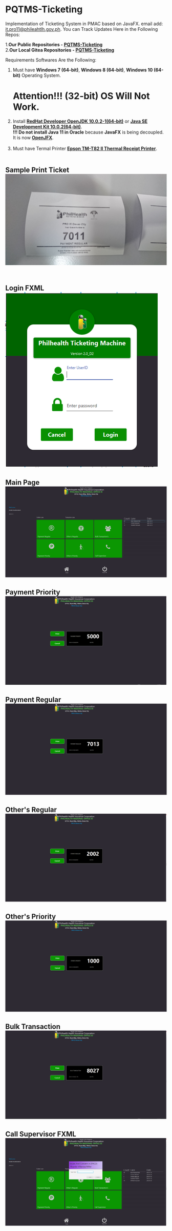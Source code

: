 # PQTMS-Ticketing
Implementation of Ticketing System in PMAC based on JavaFX. 
email add: it.pro11@phileahtlh.gov.ph.
You can Track Updates Here in the Following Repos:

1.<b>Our Public Repositories - <a href=https://github.com/may112003/PQTMS-Ticketing.git>PQTMS-Ticketing</a></b><br> 
2.<b>Our Local Gitea Repositories - <a href=https://172.22.124.91:300/may112003/PQTMS-Ticketing.git>PQTMS-Ticketing</a></b> 

Requirements Softwares Are the Following:

1. Must have <b>Windows 7 (64-bit)</b>, <b>Windows 8 (64-bit)</b>, <b>Windows 10 (64-bit)</b> Operating System.
   <h1>Attention!!! (32-bit) OS Will Not Work.</h1> 
2. Install <b><a href="https://developers.redhat.com/download-manager/file/java-10-openjdk-10.0.2-1.b13.redhat.windows.x86_64.msi">RedHat Developer OpenJDK 10.0.2-1(64-bit)</a></b> or <b><a href="https://www.oracle.com/technetwork/java/javase/downloads/jdk10-downloads-4416644.html">Java SE Development Kit 10.0.2(64-bit)</a></b>.<br><b>!!! Do not install Java 11 in Oracle</b> because <b>JavaFX</b> is being decoupled. It is now <a href="https://openjfx.io/"><b>OpenJFX</b></a>.<br><br>
3. Must have Termal Printer <b><a href=https://www.poscentral.com.au/epson-tm-t82ii-serial-usb-psu-black-thermal-receipt-printer.html>Epson TM-T82 II Thermal Receipt Printer</a></b>.<br><br>
<h2/>Sample Print Ticket<br><img src="https://github.com/may112003/PQTMS-Ticketing/blob/master/screenshot/DSC_0758.JPG"/><br>
<br>
<h2/>Login FXML<br><img src="https://github.com/may112003/PQTMS-Ticketing/blob/master/screenshot/login.PNG"/><br>
<h2/>Main Page<br><img src="https://github.com/may112003/PQTMS-Ticketing/blob/master/screenshot/mainpage.PNG"/><br>
<h2/>Payment Priority<br><img src="https://github.com/may112003/PQTMS-Ticketing/blob/master/screenshot/payment_priority.PNG"/><br>
<h2/>Payment Regular<br><img src="https://github.com/may112003/PQTMS-Ticketing/blob/master/screenshot/payment_regular.PNG"/><br>
<h2/>Other's Regular<br><img src="https://github.com/may112003/PQTMS-Ticketing/blob/master/screenshot/others_regular.PNG"/><br>
<h2/>Other's Priority<br><img src="https://github.com/may112003/PQTMS-Ticketing/blob/master/screenshot/others_priority.PNG"/><br>
<h2/>Bulk Transaction<br><img src="https://github.com/may112003/PQTMS-Ticketing/blob/master/screenshot/bulk.PNG"/><br>
<h2/>Call Supervisor FXML<br><img src="https://github.com/may112003/PQTMS-Ticketing/blob/master/screenshot/callsvr.PNG"/><br>

